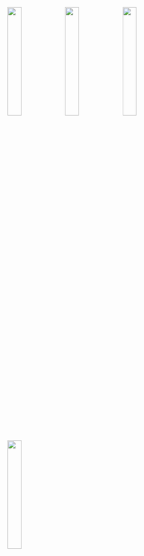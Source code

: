 <img width="25%" src="https://user-images.githubusercontent.com/31420144/100316618-7b75bb80-2fed-11eb-8ea3-e0a9d94c6978.png"></img> 
<img width="25%" src="https://user-images.githubusercontent.com/31420144/100316629-7e70ac00-2fed-11eb-8b70-071688ec3f4c.png"></img> 
<img width="25%" src="https://user-images.githubusercontent.com/31420144/100316638-7fa1d900-2fed-11eb-9cba-06969583c4f0.png"></img> 
<img width="25%" src="https://user-images.githubusercontent.com/31420144/100316642-82043300-2fed-11eb-89c3-4627a4b16ec9.png"></img>

